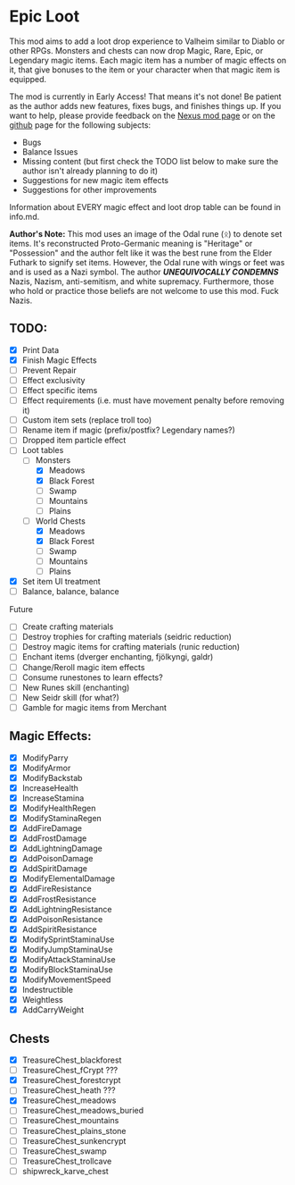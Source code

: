 # Epic Loot

This mod aims to add a loot drop experience to Valheim similar to Diablo or other RPGs. Monsters and chests can now drop Magic, Rare, Epic, or Legendary magic items. Each magic item has a number of magic effects on it, that give bonuses to the item or your character when that magic item is equipped.

The mod is currently in Early Access! That means it's not done! Be patient as the author adds new features, fixes bugs, and finishes things up. If you want to help, please provide feedback on the [Nexus mod page](TODO) or on the [github](https://github.com/RandyKnapp/ValheimMods/tree/main/EpicLoot) page for the following subjects:

- Bugs
- Balance Issues
- Missing content (but first check the TODO list below to make sure the author isn't already planning to do it)
- Suggestions for new magic item effects
- Suggestions for other improvements

Information about EVERY magic effect and loot drop table can be found in info.md.

**Author's Note:** This mod uses an image of the Odal rune (ᛟ) to denote set items. It's reconstructed Proto-Germanic meaning is "Heritage" or "Possession" and the author felt like it was the best rune from the Elder Futhark to signify set items. However, the Odal rune with wings or feet was and is used as a Nazi symbol. The author ***UNEQUIVOCALLY CONDEMNS*** Nazis, Nazism, anti-semitism, and white supremacy. Furthermore, those who hold or practice those beliefs are not welcome to use this mod. Fuck Nazis.

## TODO:

- [X] Print Data
- [X] Finish Magic Effects
- [ ] Prevent Repair
- [ ] Effect exclusivity
- [ ] Effect specific items
- [ ] Effect requirements (i.e. must have movement penalty before removing it)
- [ ] Custom item sets (replace troll too)
- [ ] Rename item if magic (prefix/postfix? Legendary names?)
- [ ] Dropped item particle effect
- [ ] Loot tables
  - [ ] Monsters
	- [X] Meadows
	- [X] Black Forest
	- [ ] Swamp
	- [ ] Mountains
	- [ ] Plains
  - [ ] World Chests
  	- [X] Meadows
	- [X] Black Forest
	- [ ] Swamp
	- [ ] Mountains
	- [ ] Plains
- [X] Set item UI treatment
- [ ] Balance, balance, balance

Future

- [ ] Create crafting materials
- [ ] Destroy trophies for crafting materials (seidric reduction)
- [ ] Destroy magic items for crafting materials (runic reduction)
- [ ] Enchant items (dverger enchanting, fjölkyngi, galdr)
- [ ] Change/Reroll magic item effects
- [ ] Consume runestones to learn effects?
- [ ] New Runes skill (enchanting)
- [ ] New Seidr skill (for what?)
- [ ] Gamble for magic items from Merchant

## Magic Effects:

- [X] ModifyParry
- [X] ModifyArmor
- [X] ModifyBackstab
- [X] IncreaseHealth
- [X] IncreaseStamina
- [X] ModifyHealthRegen
- [X] ModifyStaminaRegen
- [X] AddFireDamage
- [X] AddFrostDamage
- [X] AddLightningDamage
- [X] AddPoisonDamage
- [X] AddSpiritDamage
- [X] ModifyElementalDamage
- [X] AddFireResistance       
- [X] AddFrostResistance      
- [X] AddLightningResistance
- [X] AddPoisonResistance
- [X] AddSpiritResistance
- [X] ModifySprintStaminaUse
- [X] ModifyJumpStaminaUse
- [X] ModifyAttackStaminaUse
- [X] ModifyBlockStaminaUse
- [X] ModifyMovementSpeed
- [X] Indestructible
- [X] Weightless
- [X] AddCarryWeight

## Chests

- [X] TreasureChest_blackforest
- [ ] TreasureChest_fCrypt ???
- [X] TreasureChest_forestcrypt
- [ ] TreasureChest_heath ???
- [X] TreasureChest_meadows
- [ ] TreasureChest_meadows_buried
- [ ] TreasureChest_mountains
- [ ] TreasureChest_plains_stone
- [ ] TreasureChest_sunkencrypt
- [ ] TreasureChest_swamp
- [ ] TreasureChest_trollcave
- [ ] shipwreck_karve_chest